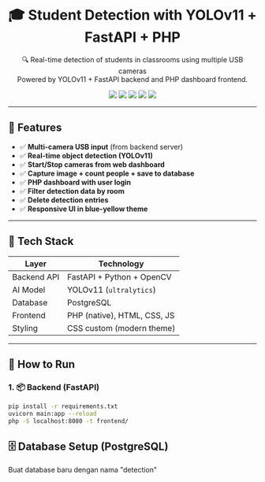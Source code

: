 <h1 align="center">🎓 Student Detection with YOLOv11 + FastAPI + PHP</h1>

<p align="center">
  🔍 Real-time detection of students in classrooms using multiple USB cameras<br>
  Powered by YOLOv11 + FastAPI backend and PHP dashboard frontend.
</p>

<p align="center">
  <img src="https://img.shields.io/badge/Python-3.10+-blue?style=flat&logo=python" />
  <img src="https://img.shields.io/badge/FastAPI-Backend-success?style=flat&logo=fastapi" />
  <img src="https://img.shields.io/badge/PHP-Frontend-blueviolet?style=flat&logo=php" />
  <img src="https://img.shields.io/badge/PostgreSQL-Database-336791?style=flat&logo=postgresql" />
  <img src="https://img.shields.io/badge/YOLOv11-Ultralytics-orange?style=flat&logo=ultralytics" />
</p>

---

## 📸 Features

- ✅ **Multi-camera USB input** (from backend server)
- ✅ **Real-time object detection (YOLOv11)**
- ✅ **Start/Stop cameras from web dashboard**
- ✅ **Capture image + count people + save to database**
- ✅ **PHP dashboard with user login**
- ✅ **Filter detection data by room**
- ✅ **Delete detection entries**
- ✅ **Responsive UI in blue-yellow theme**

---

## 🧠 Tech Stack

| Layer        | Technology                     |
|--------------|--------------------------------|
| Backend API  | FastAPI + Python + OpenCV      |
| AI Model     | YOLOv11 (`ultralytics`)         |
| Database     | PostgreSQL                     |
| Frontend     | PHP (native), HTML, CSS, JS    |
| Styling      | CSS custom (modern theme)      |

---

## 🚀 How to Run

### 1. 📦 Backend (FastAPI)

```bash
pip install -r requirements.txt
uvicorn main:app --reload
php -S localhost:8080 -t frontend/
```

## 🗄️ Database Setup (PostgreSQL)
Buat database baru dengan nama "detection"

